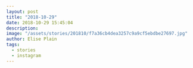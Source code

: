 ```yaml
---
layout: post
title: "2018-10-29"
date: 2018-10-29 15:45:04
description: 
image: "/assets/stories/201810/f7a36cb4dea3257c9a9cf5ebdbe27697.jpg"
author: Elise Plain
tags: 
  - stories
  - instagram
---
```



<p></p>
